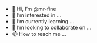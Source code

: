 - 👋 Hi, I’m @mr-fine
- 👀 I’m interested in ...
- 🌱 I’m currently learning ...
- 💞️ I’m looking to collaborate on ...
- 📫 How to reach me ...

<!---
mr-fine/mr-fine is a ✨ special ✨ repository because its `README.md` (this file) appears on your GitHub profile.
You can click the Preview link to take a look at your changes.
--->
